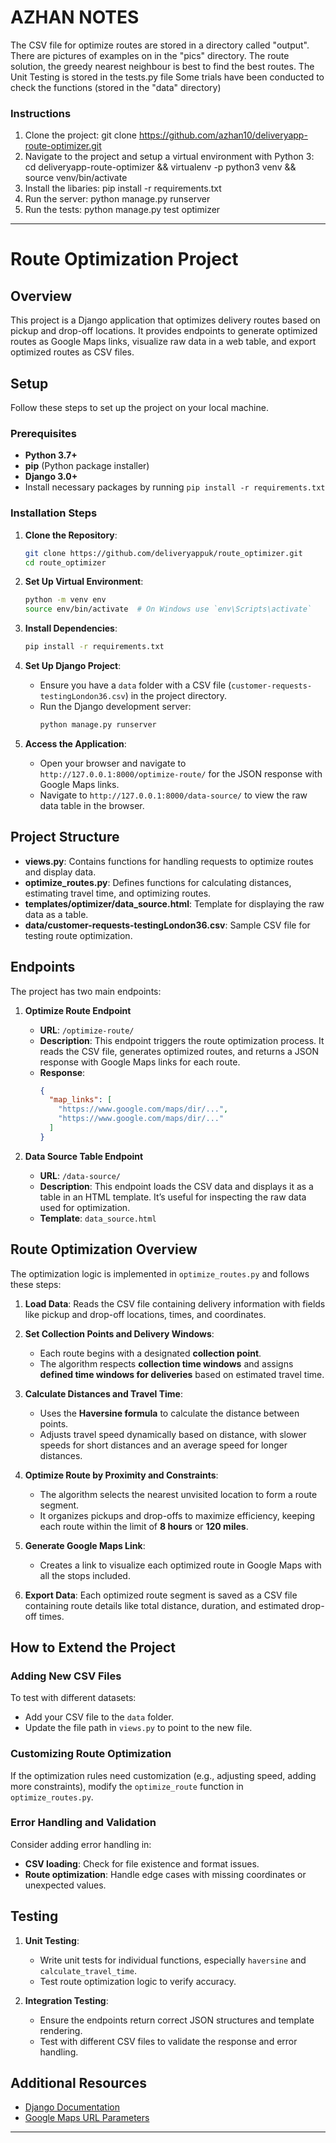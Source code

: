 
# AZHAN NOTES

The CSV file for optimize routes are stored in a directory called "output".
There are pictures of examples on in the "pics" directory.
The route solution, the greedy nearest neighbour is best to find the best routes.
The Unit Testing is stored in the tests.py file
Some trials have been conducted to check the functions (stored in the "data" directory)


### Instructions

1. Clone the project: git clone https://github.com/azhan10/deliveryapp-route-optimizer.git
2. Navigate to the project and setup a virtual environment with Python 3: cd deliveryapp-route-optimizer && virtualenv -p python3 venv && source venv/bin/activate 
3. Install the libaries: pip install -r requirements.txt
4. Run the server: python manage.py runserver
5. Run the tests: python manage.py test optimizer 



------------------------



# Route Optimization Project

## Overview

This project is a Django application that optimizes delivery routes based on pickup and drop-off locations. It provides endpoints to generate optimized routes as Google Maps links, visualize raw data in a web table, and export optimized routes as CSV files.

## Setup

Follow these steps to set up the project on your local machine.

### Prerequisites

- **Python 3.7+**
- **pip** (Python package installer)
- **Django 3.0+**
- Install necessary packages by running `pip install -r requirements.txt`

### Installation Steps

1. **Clone the Repository**:
   ```bash
   git clone https://github.com/deliveryappuk/route_optimizer.git
   cd route_optimizer
   ```

2. **Set Up Virtual Environment**:
   ```bash
   python -m venv env
   source env/bin/activate  # On Windows use `env\Scripts\activate`
   ```

3. **Install Dependencies**:
   ```bash
   pip install -r requirements.txt
   ```

4. **Set Up Django Project**:
   - Ensure you have a `data` folder with a CSV file (`customer-requests-testingLondon36.csv`) in the project directory.
   - Run the Django development server:
     ```bash
     python manage.py runserver
     ```

5. **Access the Application**:
   - Open your browser and navigate to `http://127.0.0.1:8000/optimize-route/` for the JSON response with Google Maps links.
   - Navigate to `http://127.0.0.1:8000/data-source/` to view the raw data table in the browser.

## Project Structure

- **views.py**: Contains functions for handling requests to optimize routes and display data.
- **optimize_routes.py**: Defines functions for calculating distances, estimating travel time, and optimizing routes.
- **templates/optimizer/data_source.html**: Template for displaying the raw data as a table.
- **data/customer-requests-testingLondon36.csv**: Sample CSV file for testing route optimization.

## Endpoints

The project has two main endpoints:

1. **Optimize Route Endpoint**
   - **URL**: `/optimize-route/`
   - **Description**: This endpoint triggers the route optimization process. It reads the CSV file, generates optimized routes, and returns a JSON response with Google Maps links for each route.
   - **Response**:
     ```json
     {
       "map_links": [
         "https://www.google.com/maps/dir/...",
         "https://www.google.com/maps/dir/..."
       ]
     }
     ```

2. **Data Source Table Endpoint**
   - **URL**: `/data-source/`
   - **Description**: This endpoint loads the CSV data and displays it as a table in an HTML template. It’s useful for inspecting the raw data used for optimization.
   - **Template**: `data_source.html`

## Route Optimization Overview

The optimization logic is implemented in `optimize_routes.py` and follows these steps:

1. **Load Data**: Reads the CSV file containing delivery information with fields like pickup and drop-off locations, times, and coordinates.

2. **Set Collection Points and Delivery Windows**:
   - Each route begins with a designated **collection point**.
   - The algorithm respects **collection time windows** and assigns **defined time windows for deliveries** based on estimated travel time.

3. **Calculate Distances and Travel Time**:
   - Uses the **Haversine formula** to calculate the distance between points.
   - Adjusts travel speed dynamically based on distance, with slower speeds for short distances and an average speed for longer distances.

4. **Optimize Route by Proximity and Constraints**:
   - The algorithm selects the nearest unvisited location to form a route segment.
   - It organizes pickups and drop-offs to maximize efficiency, keeping each route within the limit of **8 hours** or **120 miles**.

5. **Generate Google Maps Link**:
   - Creates a link to visualize each optimized route in Google Maps with all the stops included.

6. **Export Data**: Each optimized route segment is saved as a CSV file containing route details like total distance, duration, and estimated drop-off times.

## How to Extend the Project

### Adding New CSV Files

To test with different datasets:
- Add your CSV file to the `data` folder.
- Update the file path in `views.py` to point to the new file.

### Customizing Route Optimization

If the optimization rules need customization (e.g., adjusting speed, adding more constraints), modify the `optimize_route` function in `optimize_routes.py`.

### Error Handling and Validation

Consider adding error handling in:
- **CSV loading**: Check for file existence and format issues.
- **Route optimization**: Handle edge cases with missing coordinates or unexpected values.

## Testing

1. **Unit Testing**:
   - Write unit tests for individual functions, especially `haversine` and `calculate_travel_time`.
   - Test route optimization logic to verify accuracy.

2. **Integration Testing**:
   - Ensure the endpoints return correct JSON structures and template rendering.
   - Test with different CSV files to validate the response and error handling.

## Additional Resources

- [Django Documentation](https://docs.djangoproject.com/)
- [Google Maps URL Parameters](https://developers.google.com/maps/documentation/urls)

---
